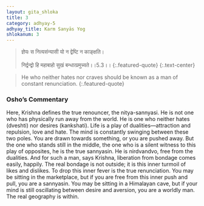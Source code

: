 ```yaml
---
layout: gita_shloka
title: 3
category: adhyay-5
adhyay_title: Karm Sanyās Yog
shlokanum: 3
---
```


> ज्ञेयः स नित्यसंन्यासी यो न द्वेष्टि न काङ्क्षति।<br><br>निर्द्वन्द्वो हि महाबाहो सुखं बन्धात्प्रमुच्यते।।5.3।।
{:.featured-quote} 
{:.text-center}

> He who neither hates nor craves should be known as a man of constant renunciation.
{:.featured-quote}

### Osho’s Commentary
Here, Krishna defines the true renouncer, the nitya-sannyasi. He is not one who has physically run away from the world. He is one who neither hates (dveshti) nor desires (kankshati).
Life is a play of dualities—attraction and repulsion, love and hate. The mind is constantly swinging between these two poles. You are drawn towards something, or you are pushed away. But the one who stands still in the middle, the one who is a silent witness to this play of opposites, he is the true sannyasin.
He is nirdvandvo, free from the dualities. And for such a man, says Krishna, liberation from bondage comes easily, happily.
The real bondage is not outside; it is this inner turmoil of likes and dislikes. To drop this inner fever is the true renunciation. You may be sitting in the marketplace, but if you are free from this inner push and pull, you are a sannyasin. You may be sitting in a Himalayan cave, but if your mind is still oscillating between desire and aversion, you are a worldly man. The real geography is within.

